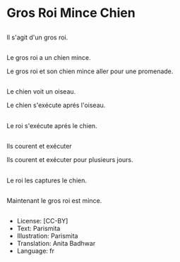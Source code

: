 # Gros Roi Mince Chien

##
Il s'agit d'un gros roi.

##
Le gros roi a un chien mince.

Le gros roi et son chien mince aller pour une promenade.

##
Le chien voit un oiseau.

Le chien s'exécute aprés l'oiseau.

##
Le roi s'exécute aprés le chien.

##
Ils courent et exécuter

Ils courent et exécuter pour plusieurs jours.

##
Le roi les captures le chien.

##
Maintenant le gros roi est mince.

##
* License: [CC-BY]
* Text: Parismita
* Illustration: Parismita
* Translation: Anita Badhwar
* Language: fr
